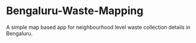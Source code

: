 # Bengaluru-Waste-Mapping

A simple map based app for neighbourhood level waste collection details in Bengaluru.
